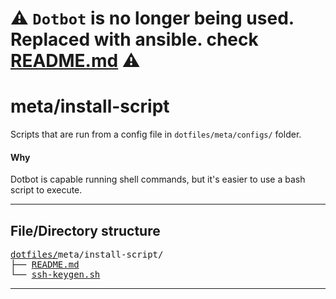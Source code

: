 # :warning: `Dotbot` is no longer being used. Replaced with ansible. check [README.md](../../README.md) :warning:

# meta/install-script

Scripts that are run from a config file in `dotfiles/meta/configs/` folder.

#### Why

Dotbot is capable running shell commands, but it's easier to use a bash script to execute.

---

## File/Directory structure

<!--
Quick tip: to generate tree structure with URL, run the following command
tree meta/install-script -H "."
-->

<pre>
<a href="../../../../">dotfiles/</a>meta/install-script/
├── <a href="./README.md">README.md</a>
└── <a href="./ssh-keygen.sh">ssh-keygen.sh</a>
</pre>

---
